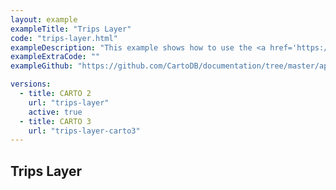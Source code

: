 ```yaml
---
layout: example
exampleTitle: "Trips Layer"
code: "trips-layer.html"
exampleDescription: "This example shows how to use the <a href='https://deck.gl/docs/api-reference/geo-layers/trips-layer' target='_blank'>TripsLayer</a> to render animated paths that represent vehicle trips."
exampleExtraCode: ""
exampleGithub: "https://github.com/CartoDB/documentation/tree/master/app/content/deck-gl/examples/advanced-examples/trips-layer.html"

versions:
  - title: CARTO 2
    url: "trips-layer"
    active: true
  - title: CARTO 3
    url: "trips-layer-carto3"
---
```

## Trips Layer
